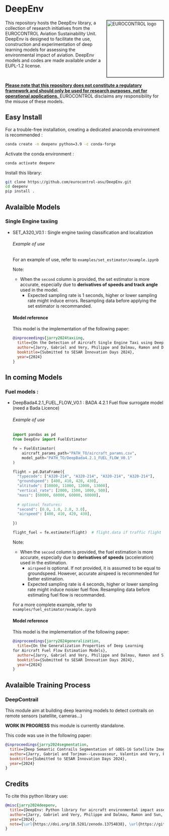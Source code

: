 <!--  <img src="https://github.com/JarryGabriel/DeepEnv/blob/main/logo.png" width="250">  -->




# DeepEnv
<img style='border: 1px solid black' align="right" width="180" src="https://ansperformance.eu/images/EUROCONTROL-logo-standard-rgb.png" alt="EUROCONTROL logo" />
This repository hosts the DeepEnv library, a collection of research initiatives from the EUROCONTROL Aviation Sustainability Unit. DeepEnv is designed to facilitate the use, construction and experimentation of deep learning models for assessing the environmental impact of aviation. DeepEnv models and codes are made available under a EUPL-1.2 license.

&nbsp;

<ins> **Please note that this repository does not constitute a regulatory framework and should only be used for research purposes, not for operational applications.** </ins> EUROCONTROL disclaims any responsibility for the misuse of these models. 



## Easy Install

For a trouble-free installation, creating a dedicated anaconda environment is recommended :

```sh
conda create -n deepenv python=3.9 -c conda-forge
```

Activate the conda environment :

```sh
conda activate deepenv
```

Install this library:

```sh
git clone https://github.com/eurocontrol-asu/DeepEnv.git
cd deepenv
pip install .
```

## Avalaible Models

### Single Engine taxiing

- SET_A320_V0.1 : Single engine taxiing classification and localization

  ###### Example of use
  
  For an example of use, refer to `examples/set_estimator/example.ipynb`
  
  Note:
  
  - When the `second` column is provided, the set estimator is more accurate,
    especially due to **derivatives of speeds and track angle** used in the model.
    - Expected sampling rate is 1 seconds, higher or lower sampling rate might induce errors. Resampling data before applying the set estimator is recommanded.

  #### Model reference 
  
  This model is the implementation of the following paper: 
  ```bibtex
  @inproceedings{jarry2024taxiing,
    title={On the Detection of Aircraft Single Engine Taxi using Deep Learning Models},
    author={Jarry, Gabriel and Very, Philippe and Dalmau, Ramon and Delahaye, Daniel and Houndant, Arhtur},
    booktitle={Submitted to SESAR Innovation Days 2024},
    year={2024}
  }
  ```

## In coming Models

### Fuel models :


- DeepBada4.2.1_FUEL_FLOW_V0.1 : BADA 4.2.1 Fuel flow surrogate model (need a Bada Licence)
  ###### Example of use
  
  ```python
  import pandas as pd
  from DeepEnv import FuelEstimator
  
  fe = FuelEstimator(
      aircraft_params_path="PATH_TO/aircraft_params.csv",
      model_path="PATH_TO/DeepBada4.2.1_FUEL_FLOW_V0.1"
  )
  
  flight = pd.DataFrame({
    "typecode": ["A320-214", "A320-214", "A320-214", "A320-214"],
    "groundspeed": [400, 410, 420, 430],
    "altitude": [10000, 11000, 12000, 13000],
    "vertical_rate": [2000, 1500, 1000, 500],
    "mass": [60000, 60000, 60000, 60000],
    
    # optional features:
    "second": [0.0, 1.0, 2.0, 3.0],
    "airspeed": [400, 410, 420, 430],
    
  })
  
  flight_fuel = fe.estimate(flight)  # flight.data if traffic flight
  ```
  
  Note:
  
  - When the `second` column is provided, the fuel estimation is more accurate,
    especially due to **derivatives of speeds** (acceleration) used in the estimation.
    - `airspeed` is optional. If not provided, it is assumed to be equal
      to groundspeed. However, accurate airspeed is recommended for better estimation.
    - Expected sampling rate is 4 seconds, higher or lower sampling rate might induce noisier fuel flow. Resampling data before estimating fuel flow is recommanded.
  
  For a more complete example, refer to `examples/fuel_estimator/example.ipynb`

  #### Model reference 
  
  This model is the implementation of the following paper: 
  ```bibtex
  @inproceedings{jarry2024generalization,
    title={On the Generalization Properties of Deep Learning
  for Aircraft Fuel Flow Estimation Models},
    author={Jarry, Gabriel and Very, Philippe and Dalmau, Ramon and Sun, Junzi},
    booktitle={Submitted to SESAR Innovation Days 2024},
    year={2024}
  }
  ```


## Avalaible Training Process

### DeepContrail

  This module aim at building deep learning models to detect contrails on remote sensors (satellite, cameras...)

  **WORK IN PROGRESS** this module is currently standalone.

  This code was use in the following paper: 
  ```bibtex
  @inproceedings{jarry2024segmentation,
    title={Deep Semantic Contrails Segmentation of GOES-16 Satellite Images: An Hyperparameter Exploration},
    author={Jarry, Gabriel and Torjman--Levavasseur, Valentin and Very, Philippe and Heffar, Amine},
    booktitle={Submitted to SESAR Innovation Days 2024},
    year={2024}
  }
  ```


## Credits

To cite this python library use:

  ```bibtex
  @misc{jarry2024deepenv,
    title={DeepEnv: Python library for aircraft environmental impact assessment using Deep Learning},
    author={Jarry, Gabriel and Very, Philippe and Dalmau, Ramon and Sun, Junzi},
    year={2024},
    note={\url{https://doi.org/10.5281/zenodo.13754838}, \url{https://github.com/eurocontrol-asu/DeepEnv}}
  }
  ```






